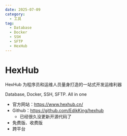 ```yaml
---
date: 2025-07-09
category:
  - 工具
tag:
  - Database
  - Docker
  - SSH
  - SFTP
  - HexHub
---
```


# HexHub

HexHub 为程序员和运维人员量身打造的一站式开发运维利器

Database, Docker, SSH, SFTP. All in one

- 官方网站：https://www.hexhub.cn/
- Github：https://github.com/EdikKing/hexhub
  - 已经很久没更新开源代码了
- 免费版、收费版
- 跨平台
